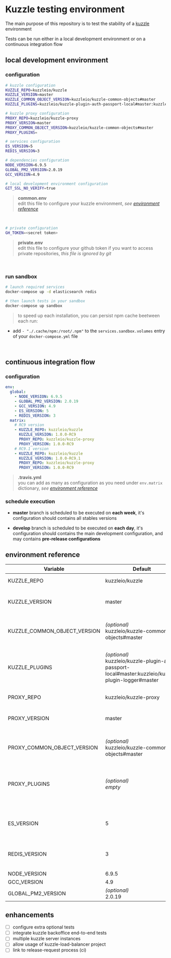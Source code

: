 # Kuzzle testing environment

The main purpose of this repository is to test the stability of a [kuzzle](http://kuzzle.io/) environment

Tests can be run either in a local development environment or on a continuous integration flow

## local development environment

### configuration

```bash
# kuzzle configuration
KUZZLE_REPO=kuzzleio/kuzzle
KUZZLE_VERSION=master
KUZZLE_COMMON_OBJECT_VERSION=kuzzleio/kuzzle-common-objects#master
KUZZLE_PLUGINS=kuzzleio/kuzzle-plugin-auth-passport-local#master:kuzzleio/kuzzle-plugin-logger#master

# kuzzle proxy configuration
PROXY_REPO=kuzzleio/kuzzle-proxy
PROXY_VERSION=master
PROXY_COMMON_OBJECT_VERSION=kuzzleio/kuzzle-common-objects#master
PROXY_PLUGINS=

# services configuration
ES_VERSION=5
REDIS_VERSION=3

# dependencies configuration
NODE_VERSION=6.9.5
GLOBAL_PM2_VERSION=2.0.19
GCC_VERSION=4.9

# local development environment configuration
GIT_SSL_NO_VERIFY=true
```
> **common.env** <br />
edit this file to configure your kuzzle environment, *see [environment reference](#environment-reference)*

<br />

```bash
# private configuration
GH_TOKEN=<secret token>
```
> **private.env** <br />
edit this file to configure your github token if you want to access private repositories, *this file is ignored by git*

<br />

### run sandbox

```bash
# launch required services
docker-compose up -d elasticsearch redis

# then launch tests in your sandbox
docker-compose up sandbox
```
> to speed up each installation, you can persist npm cache beetween each run: <br />
- add `- "./.cache/npm:/root/.npm"` to the `services.sandbox.volumes` entry of your `docker-compose.yml` file

<br />

## continuous integration flow

### configuration


```yml
env:
  global:
    - NODE_VERSION: 6.9.5
    - GLOBAL_PM2_VERSION: 2.0.19
    - GCC_VERSION: 4.9
    - ES_VERSION: 5
    - REDIS_VERSION: 3
  matrix:
    # RC9 version
    - KUZZLE_REPO: kuzzleio/kuzzle
      KUZZLE_VERSION: 1.0.0-RC9
      PROXY_REPO: kuzzleio/kuzzle-proxy
      PROXY_VERSION: 1.0.0-RC9
    # RC9.1 version
    - KUZZLE_REPO: kuzzleio/kuzzle
      KUZZLE_VERSION: 1.0.0-RC9.1
      PROXY_REPO: kuzzleio/kuzzle-proxy
      PROXY_VERSION: 1.0.0-RC9
```
> **.travis.yml** <br />
you can add as many as configuration as you need under `env.matrix` dictionary, *see [environment reference](#environment-reference)*


### schedule execution

- **master** branch is scheduled to be executed on **each week**, it's configuration should contains all stables versions

- **develop** branch is scheduled to be executed on **each day**, it's configuration should contains the main development configuration, and may contains **pre-release configurations**

## environment reference
| Variable | Default | Description |
| ---- | --- | --- |
| KUZZLE_REPO | kuzzleio/kuzzle | kuzzle github source repository |
| KUZZLE_VERSION | master | kuzzle git reference <br /><br /> *can be a branch, tag or commit version* |
| KUZZLE_COMMON_OBJECT_VERSION |  *(optional)* <br /> kuzzleio/kuzzle-common-objects#master | override kuzzle common object version <br /><br /> `<common_object_repo>#<common_object_version>` |
| KUZZLE_PLUGINS | *(optional)* <br /> kuzzleio/kuzzle-plugin-auth-passport-local#master:kuzzleio/kuzzle-plugin-logger#master | override kuzzle server plugin list <br /><br /> `<plugin_1_repo>#<plugin_1_version>:<plugin_2_repo>#<plugin_2_version>`   |
| | | |
| PROXY_REPO | kuzzleio/kuzzle-proxy | proxy github source repository |
| PROXY_VERSION | master | proxy git reference <br /><br /> *can be a branch, tag or commit version* |
| PROXY_COMMON_OBJECT_VERSION | *(optional)* <br /> kuzzleio/kuzzle-common-objects#master | override proxy common object version <br /><br /> `<common_object_repo>#<common_object_version>` |
| PROXY_PLUGINS | *(optional)* <br /> *empty* | override kuzzle proxy plugin list <br /><br /> `<plugin_1_repo>#<plugin_1_version>:<plugin_2_repo>#<plugin_2_version>`
| | | |
| ES_VERSION | 5 | define elasticsearch version <br /><br /> *can be a major, minor or patch specific version*
| REDIS_VERSION | 3 | define redis version <br /><br /> *can be a major, minor or patch specific version*
| | | |
| NODE_VERSION | 6.9.5 | define nodejs version |
| GCC_VERSION | 4.9 | define gcc version |
| GLOBAL_PM2_VERSION | *(optional)* <br /> 2.0.19 | override global pm2 version |

## enhancements
- [ ] configure extra optional tests
- [ ] integrate kuzzle backoffice end-to-end tests
- [ ] multiple kuzzle server instances
- [ ] allow usage of kuzzle-load-balancer project
- [ ] link to release-request process (ci)
